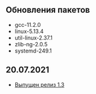 <!-- ## Обновления пакетов
## Изменения
## Благодарности -->

## Обновления пакетов

- gcc-11.2.0
- linux-5.13.4
- util-linux-2.37.1
- zlib-ng-2.0.5
- systemd-249.1

## 20.07.2021

- [Выпущен релиз 1.3](https://lx4u.ru/rel/1.3/#/)
